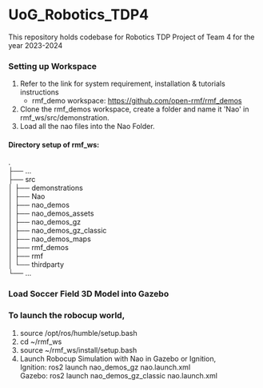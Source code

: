 # UoG_Robotics_TDP4
This repository holds codebase for Robotics TDP Project of Team 4 for the year 2023-2024

### Setting up Workspace
1.  Refer to the link for system requirement, installation & tutorials instructions
    - rmf_demo workspace: https://github.com/open-rmf/rmf_demos
2.  Clone the rmf_demos workspace, create a folder and name it 'Nao' in rmf_ws/src/demonstration.
3.  Load all the nao files into the Nao Folder.

#### Directory setup of rmf_ws:
.  
├── ...  
├── src  
│   ├── demonstrations    
│       ├── Nao  
│           ├── nao_demos  
│           ├── nao_demos_assets  
│           ├── nao_demos_gz  
│           ├── nao_demos_gz_classic  
│           ├── nao_demos_maps   
│       ├── rmf_demos  
│   ├── rmf      
│   └── thirdparty                
└── ...  

### Load Soccer Field 3D Model into Gazebo


### To launch the robocup world,
1. source /opt/ros/humble/setup.bash
2. cd ~/rmf_ws
3. source ~/rmf_ws/install/setup.bash   
4. Launch Robocup Simulation with Nao in Gazebo or Ignition,  
   Ignition: ros2 launch nao_demos_gz nao.launch.xml  
   Gazebo: ros2 launch nao_demos_gz_classic nao.launch.xml


